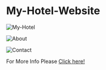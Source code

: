 # My-Hotel-Website
![My-Hotel](https://user-images.githubusercontent.com/59916393/89105250-2b228e80-d43d-11ea-9af4-a1393b97db74.JPG)

![About](https://user-images.githubusercontent.com/59916393/89105319-b734b600-d43d-11ea-987a-2b25113a9e08.JPG)

![Contact](https://user-images.githubusercontent.com/59916393/89105322-bb60d380-d43d-11ea-9335-d531084d6f69.JPG)


For More Info Please [Click here!](https://silly-bohr-37aea5.netlify.app)


